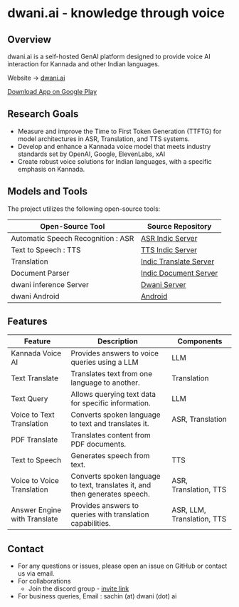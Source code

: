 # dwani.ai - knowledge through voice

## Overview

dwani.ai is a self-hosted GenAI platform designed to provide voice AI interaction for Kannada and other Indian languages. 


Website -> [dwani.ai](https://dwani.ai)

[Download App on Google Play](
https://play.google.com/store/apps/details?id=com.slabstech.dhwani.voiceai&pcampaignid=web_share)

## Research Goals

- Measure and improve the Time to First Token Generation (TTFTG) for model architectures in ASR, Translation, and TTS systems.
- Develop and enhance a Kannada voice model that meets industry standards set by OpenAI, Google, ElevenLabs, xAI
- Create robust voice solutions for Indian languages, with a specific emphasis on Kannada.


## Models and Tools

The project utilizes the following open-source tools:

| Open-Source Tool                       | Source Repository                                          | 
|---------------------------------------|-------------------------------------------------------------|
| Automatic Speech Recognition : ASR   | [ASR Indic Server](https://github.com/dwani-ai/asr-indic-server) | 
| Text to Speech : TTS                  | [TTS Indic Server](https://github.com/dwani-ai/tts-indic-server)  | 
| Translation                           | [Indic Translate Server](https://github.com/dwani-ai/indic-translate-server) | 
| Document Parser                       | [Indic Document Server](https://github.com/dwani-ai/docs-indic-server) |
| dwani inference Server | [Dwani Server](https://github.com/dwani-ai/dwani-server) | 
| dwani Android | [Android](https://github.com/dwani-ai/dwani-android) |



## Features

| Feature                      | Description                                                                 |  Components          | 
|------------------------------|-----------------------------------------------------------------------------|-----------|
| Kannada Voice AI                | Provides answers to voice queries using a LLM                     | LLM                 | 
| Text Translate               | Translates text from one language to another.                                |  Translation         |
| Text Query                   | Allows querying text data for specific information.                          | LLM                 | 
| Voice to Text Translation    | Converts spoken language to text and translates it.                          |  ASR, Translation    |
| PDF Translate                | Translates content from PDF documents.                                       |  | Translation         |
| Text to Speech           | Generates speech from text.                                                  |  TTS                 |
| Voice to Voice Translation   | Converts spoken language to text, translates it, and then generates speech.   |  ASR, Translation, TTS|
| Answer Engine with Translate| Provides answers to queries with translation capabilities.                   |  ASR, LLM, Translation, TTS| 

## Contact
- For any questions or issues, please open an issue on GitHub or contact us via email.
- For collaborations
  - Join the discord group - [invite link](https://discord.gg/WZMCerEZ2P) 
- For business queries, Email : sachin (at) dwani (dot) ai



